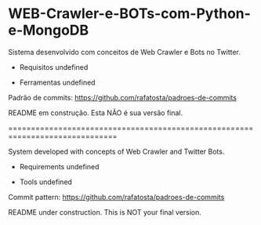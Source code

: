 # WEB-Crawler-e-BOTs-com-Python-e-MongoDB

Sistema desenvolvido com conceitos de Web Crawler e Bots no Twitter.

- Requisitos
  undefined

- Ferramentas
  undefined

Padrão de commits: https://github.com/rafatosta/padroes-de-commits

README em construção. Esta NÃO é sua versão final. 

==============================================================================

System developed with concepts of Web Crawler and Twitter Bots.

- Requirements
  undefined

- Tools
  undefined

Commit pattern: https://github.com/rafatosta/padroes-de-commits

README under construction. This is NOT your final version.
